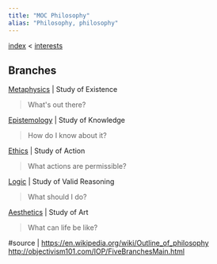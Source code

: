 ```yaml
---
title: "MOC Philosophy"
alias: "Philosophy, philosophy"
---
```


[index](_index.md) < [interests](004MOC_interests.md)

## Branches

[Metaphysics](metaphysics.md) | Study of Existence 
> What's out there?

[Epistemology](epistemology.md) | Study of Knowledge
> How do I know about it?

[Ethics](Ethics.md) | Study of Action
> What actions are permissible?

[Logic](Logic.md) | Study of Valid Reasoning
> What should I do?

[Aesthetics](Aesthetics.md) | Study of Art
> What can life be like?

#source | 
https://en.wikipedia.org/wiki/Outline_of_philosophy
http://objectivism101.com/IOP/FiveBranchesMain.html

